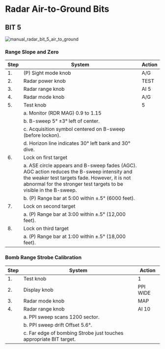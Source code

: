 # Radar Air-to-Ground Bits

## BIT 5

![manual_radar_bit_5_air_to_ground](../../img/manual_radar_bit_air_to_ground_5.jpg[radar_air_to_ground.md](radar_air_to_ground.md))

### Range Slope and Zero

| Step | System                                                                                                                                                                                                            | Action |
|------|-------------------------------------------------------------------------------------------------------------------------------------------------------------------------------------------------------------------|--------|
| 1.   | (P) Sight mode knob                                                                                                                                                                                               | A/G    |
| 2.   | Radar power knob                                                                                                                                                                                                  | TEST   |
| 3.   | Radar range knob                                                                                                                                                                                                  | AI 5   |
| 4.   | Radar mode knob                                                                                                                                                                                                   | A/G    |
| 5.   | Test knob                                                                                                                                                                                                         | 5      |
|      | a. Monitor (RDR MAG) 0.9 to 1.15                                                                                                                                                                                  |        |
|      | b. B-sweep 5° ±3° left of center.                                                                                                                                                                                 |        |
|      | c. Acquisition symbol centered on B-sweep (before lockon).                                                                                                                                                        |        |
|      | d. Horizon line indicates 30° left bank and 30° dive.                                                                                                                                                             |        |
| 6.   | Lock on first target                                                                                                                                                                                              |        |
|      | a. ASE circle appears and B-sweep fades (AGC). AGC action reduces the B-sweep intensity and the weaker test targets fade. However, it is not abnormal for the stronger test targets to be visible in the B-sweep. |        |
|      | b. (P) Range bar at 5:00 within ±.5° (6000 feet).                                                                                                                                                                 |        |
| 7.   | Lock on second target                                                                                                                                                                                             |        |
|      | a. (P) Range bar at 3:00 within ±.5° (12,000 feet).                                                                                                                                                               |        |
| 8.   | Lock on third target                                                                                                                                                                                              |        |
|      | a. (P) Range bar at 1:00 within ±.5° (18,000 feet).                                                                                                                                                               |        |

### Bomb Range Strobe Calibration

| Step | System                                                             | Action   |
|------|--------------------------------------------------------------------|----------|
| 1.   | Test knob                                                          | 1        |
| 2.   | Display knob                                                       | PPI WIDE |
| 3.   | Radar mode knob                                                    | MAP      |
| 4.   | Radar range knob                                                   | AI 10    |
|      | a. PPI sweep scans 1200 sector.                                    |          |
|      | b. PPI sweep drift Offset 5.6°.                                    |          |
|      | c. Far edge of bombing Strobe just touches appropriate BIT target. |          |

